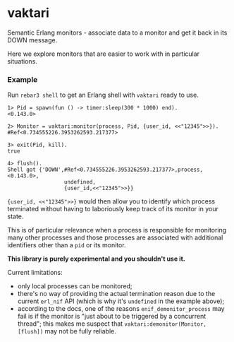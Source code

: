 vaktari
=====

Semantic Erlang monitors - associate data to a monitor and get it back
in its DOWN message.

Here we explore monitors that are easier to work with in particular
situations.

### Example

Run `rebar3 shell` to get an Erlang shell with `vaktari` ready to use.

```
1> Pid = spawn(fun () -> timer:sleep(300 * 1000) end).
<0.143.0>

2> Monitor = vaktari:monitor(process, Pid, {user_id, <<"12345">>}).
#Ref<0.734555226.3953262593.217377>

3> exit(Pid, kill).
true

4> flush().
Shell got {'DOWN',#Ref<0.734555226.3953262593.217377>,process,<0.143.0>,
                  undefined,
                  {user_id,<<"12345">>}}
```

`{user_id, <<"12345">>}` would then allow you to identify which process
terminated without having to laboriously keep track of its monitor in
your state.

This is of particular relevance when a process is responsible for
monitoring many other processes and those processes are associated
with additional identifiers other than a `pid` or its monitor.

**This library is purely experimental and you shouldn't use it.**

Current limitations:
- only local processes can be monitored;
- there's no way of providing the actual termination reason due to the current
  `erl_nif` API (which is why it's `undefined` in the example above);
- according to the docs, one of the reasons `enif_demonitor_process` may fail
  is if the monitor is "just about to be triggered by a concurrent thread";
  this makes me suspect that `vaktari:demonitor(Monitor, [flush])` may not be
  fully reliable.
